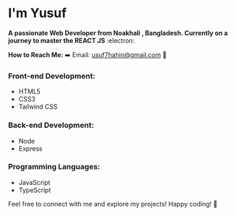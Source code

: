 # I'm Yusuf 
**A passionate Web Developer from Noakhali , Bangladesh. Currently on a journey to master the REACT JS** :electron:

**How to Reach Me:**
➡️ Email: usuf7hahin@gmail.com 📧

### Front-end Development:
- HTML5
- CSS3
- Tailwind CSS

### Back-end Development:
- Node
- Express

### Programming Languages:
- JavaScript
- TypeScript

Feel free to connect with me and explore my projects! Happy coding! 🚀
